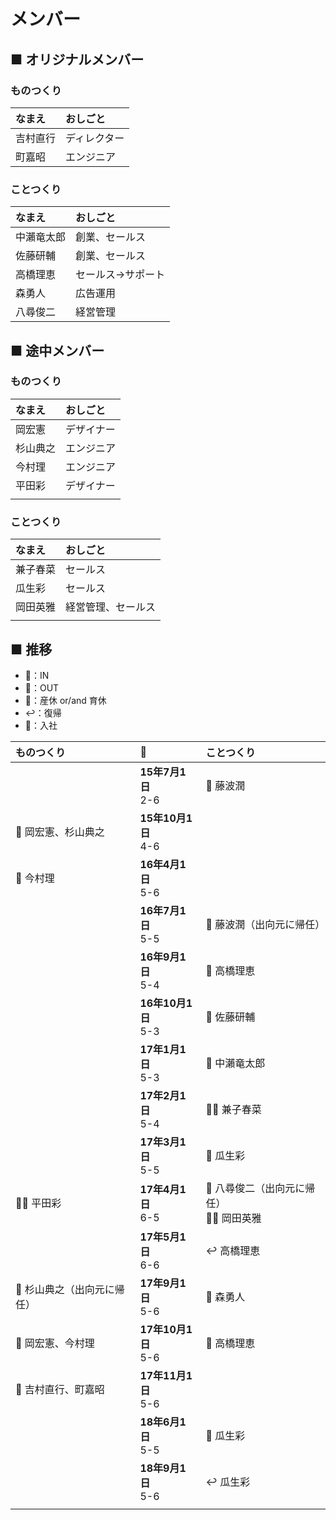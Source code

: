 # メンバー
## ■ オリジナルメンバー
### ものつくり
|なまえ|おしごと|
|:--|:--|
|吉村直行|ディレクター|
|町嘉昭|エンジニア|

### ことつくり
|なまえ|おしごと|
|:--|:--|
|中瀨竜太郎|創業、セールス|
|佐藤研輔|創業、セールス|
|高橋理恵|セールス→サポート|
|森勇人|広告運用|
|八尋俊二|経営管理|

## ■ 途中メンバー
### ものつくり
|なまえ|おしごと|
|:--|:--|
|岡宏憲|デザイナー|
|杉山典之|エンジニア|
|今村理|エンジニア|
|平田彩|デザイナー|
| | | |

### ことつくり
|なまえ|おしごと|
|:--|:--|
|兼子春菜|セールス|
|瓜生彩|セールス|
|岡田英雅|経営管理、セールス|
| | | |

## ■ 推移
- 💙：IN
- 🔻：OUT
- 👶：産休 or/and 育休
- ↩️：復帰
- 🏢：入社


|ものつくり|📆|ことつくり|
|:--|:--|:--|
| |**15年7月1日**<br>2-6|💙 藤波潤|
|💙 岡宏憲、杉山典之|**15年10月1日**<br>4-6| |
|💙 今村理|**16年4月1日**<br>5-6| |
| |**16年7月1日**<br>5-5|🔻 藤波潤（出向元に帰任）|
| |**16年9月1日**<br>5-4|👶 高橋理恵|
| |**16年10月1日**<br>5-3|🔻 佐藤研輔|
| |**17年1月1日**<br>5-3|🏢 中瀨竜太郎|
| |**17年2月1日**<br>5-4|💙🏢 兼子春菜|
| |**17年3月1日**<br>5-5|💙 瓜生彩|
|💙🏢 平田彩|**17年4月1日**<br>6-5|🔻 八尋俊二（出向元に帰任）<br>💙🏢 岡田英雅|
| |**17年5月1日**<br>6-6|↩️ 高橋理恵|
|🔻 杉山典之（出向元に帰任）|**17年9月1日**<br>5-6|🏢 森勇人|
|🏢 岡宏憲、今村理|**17年10月1日**<br>5-6|🏢 高橋理恵|
|🏢 吉村直行、町嘉昭|**17年11月1日**<br>5-6| |
| |**18年6月1日**<br>5-5|👶 瓜生彩|
| |**18年9月1日**<br>5-6|↩️ 瓜生彩|
| | | | |
